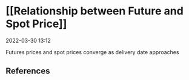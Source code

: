 # [[Relationship between Future and Spot Price]]
2022-03-30 13:12

Futures prices and spot prices converge as delivery date approaches

## References


